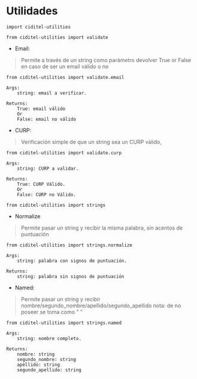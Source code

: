 # Utilidades

```
import ciditel-utilities

```
```
from ciditel-utilities import validate

```
* Email:

> Permite a través de un string como parámetro
> devolver True or False en caso de ser
> un email válido o no  

```
from ciditel-utilities import validate.email

Args:
    string: email a verificar.

Returns:
    True: email válido
    Or
    False: email no válido 

```

* CURP: 

> Verificación simple de que un string
>  sea un CURP válido,

```
from ciditel-utilities import validate.curp

Args:
    string: CURP a validar.

Returns:
    True: CURP Válido.
    Or
    False: CURP no Válido.

```

```
from ciditel-utilities import strings

```

* Normalize

> Permite pasar un string 
> y recibir la misma palabra, sin acentos
> de puntuación 

```
from ciditel-utilities import strings.normalize

Args:
    string: palabra con signos de puntuación.

Returns:
    string: palabra sin signos de puntuación

```

* Named:

> Permite pasar un string 
> y recibir nombre/segundo_nombre/apellido/segundo_apellido
> nota: de no poseer se toma como  " "

```
from ciditel-utilities import strings.named

Args:
    string: nombre completo.

Returns:
    nombre: string
    segundo_nombre: string
    apellido: string
    segundo_apellido: string

```

